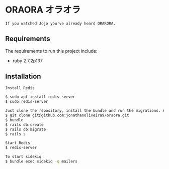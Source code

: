 # ORAORA オラオラ
```If you watched Jojo you've already heard ORARORA.```


## Requirements

The requirements to run this project include:
* ruby 2.7.2p137

## Installation

```bash
Install Redis

$ sudo apt install redis-server
$ sudo redis-server

Just clone the repository, install the bundle and run the migrations. After that, are you free to do anything.
$ git clone git@github.com:jonathanoliveira9/oraora.git
$ bundle
$ rails db:create
$ rails db:migrate
$ rails s

Start Redis
$ redis-server

To start sidekiq
$ bundle exec sidekiq -q mailers

